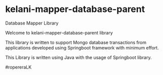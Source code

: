 # kelani-mapper-database-parent
Database Mapper Library

Welcome to kelani-mapper-database-parent library

This library is written to support Mongo database transactions from applications developed using Springboot framework with minimum effort.

This Library is written using Java with the usage of Springboot library.

#ropereraLK
